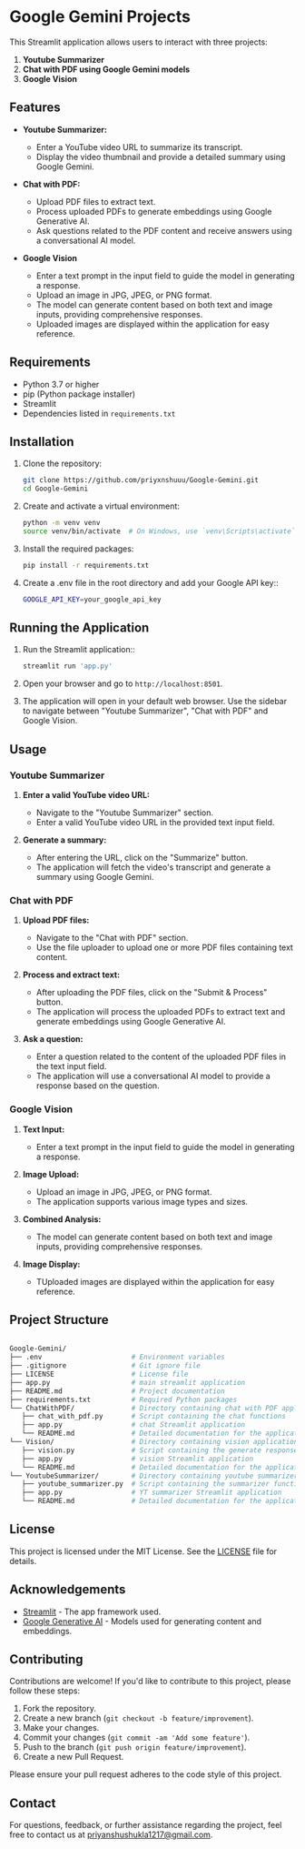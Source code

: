 # Google Gemini Projects

This Streamlit application allows users to interact with three projects:

1. **Youtube Summarizer**
2. **Chat with PDF using Google Gemini models**
3. **Google Vision**


## Features

- **Youtube Summarizer:**
  - Enter a YouTube video URL to summarize its transcript.
  - Display the video thumbnail and provide a detailed summary using Google Gemini.

- **Chat with PDF:**
  - Upload PDF files to extract text.
  - Process uploaded PDFs to generate embeddings using Google Generative AI.
  - Ask questions related to the PDF content and receive answers using a conversational AI model.

- **Google Vision**
  - Enter a text prompt in the input field to guide the model in generating a response.
  - Upload an image in JPG, JPEG, or PNG format.
  - The model can generate content based on both text and image inputs, providing comprehensive responses.
  - Uploaded images are displayed within the application for easy reference.

## Requirements

- Python 3.7 or higher
- pip (Python package installer)
- Streamlit
- Dependencies listed in `requirements.txt`

## Installation

1. Clone the repository:
   ```bash
   git clone https://github.com/priyxnshuuu/Google-Gemini.git
   cd Google-Gemini

2. Create and activate a virtual environment:
   ```bash
   python -m venv venv
   source venv/bin/activate  # On Windows, use `venv\Scripts\activate`

3. Install the required packages:
   ```bash
   pip install -r requirements.txt

4. Create a .env file in the root directory and add your Google API key::
   ```bash
   GOOGLE_API_KEY=your_google_api_key

## Running the Application

1. Run the Streamlit application::
   ```bash
   streamlit run 'app.py'

2. Open your browser and go to `http://localhost:8501`.

3. The application will open in your default web browser. Use the sidebar to navigate between "Youtube Summarizer", "Chat with PDF" and Google Vision.

## Usage

### Youtube Summarizer

1. **Enter a valid YouTube video URL:**
   - Navigate to the "Youtube Summarizer" section.
   - Enter a valid YouTube video URL in the provided text input field.

2. **Generate a summary:**
   - After entering the URL, click on the "Summarize" button.
   - The application will fetch the video's transcript and generate a summary using Google Gemini.

### Chat with PDF

1. **Upload PDF files:**
   - Navigate to the "Chat with PDF" section.
   - Use the file uploader to upload one or more PDF files containing text content.

2. **Process and extract text:**
   - After uploading the PDF files, click on the "Submit & Process" button.
   - The application will process the uploaded PDFs to extract text and generate embeddings using Google Generative AI.

3. **Ask a question:**
   - Enter a question related to the content of the uploaded PDF files in the text input field.
   - The application will use a conversational AI model to provide a response based on the question.

### Google Vision

1. **Text Input:**
   - Enter a text prompt in the input field to guide the model in generating a response.

2. **Image Upload:**
   - Upload an image in JPG, JPEG, or PNG format.
   - The application supports various image types and sizes.

3. **Combined Analysis:**
   - The model can generate content based on both text and image inputs, providing comprehensive responses.

4. **Image Display:**
   - TUploaded images are displayed within the application for easy reference.



## Project Structure

   ```bash

   Google-Gemini/
   ├── .env                      # Environment variables
   ├── .gitignore                # Git ignore file
   ├── LICENSE                   # License file
   ├── app.py                    # main streamlit application
   ├── README.md                 # Project documentation
   ├── requirements.txt          # Required Python packages
   └── ChatWithPDF/              # Directory containing chat with PDF application
      ├── chat_with_pdf.py       # Script containing the chat functions
      ├── app.py                 # chat Streamlit application
      └── README.md              # Detailed documentation for the application
   └── Vision/                   # Directory containing vision application
      ├── vision.py              # Script containing the generate response functions
      ├── app.py                 # vision Streamlit application
      └── README.md              # Detailed documentation for the application
   └── YoutubeSummarizer/        # Directory containing youtube summarizer application
      ├── youtube_summarizer.py  # Script containing the summarizer functions
      ├── app.py                 # YT summarizer Streamlit application
      └── README.md              # Detailed documentation for the application
```
## License

This project is licensed under the MIT License. See the [LICENSE](LICENSE) file for details.

## Acknowledgements

- [Streamlit](https://streamlit.io/) - The app framework used.
- [Google Generative AI](https://ai.google/discover/generativeai/) - Models used for generating content and embeddings.

## Contributing

Contributions are welcome! If you'd like to contribute to this project, please follow these steps:

1. Fork the repository.
2. Create a new branch (`git checkout -b feature/improvement`).
3. Make your changes.
4. Commit your changes (`git commit -am 'Add some feature'`).
5. Push to the branch (`git push origin feature/improvement`).
6. Create a new Pull Request.

Please ensure your pull request adheres to the code style of this project.

## Contact

For questions, feedback, or further assistance regarding the project, feel free to contact us at [priyanshushukla1217@gmail.com](mailto:priyanshushukla1217@gmail.com).
